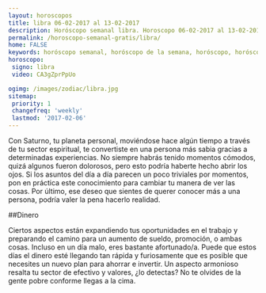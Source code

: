 ```yaml
---
layout: horoscopos
title: libra 06-02-2017 al 13-02-2017 
description: Horóscopo semanal libra. Horoscopo 06-02-2017 al 13-02-2017. Horoscopos univision gratis
permalink: /horoscopo-semanal-gratis/libra/
home: FALSE
keywords: horóscopo semanal, horóscopo de la semana, horóscopo, horóscopo gratis,horóscopos, horóscopo esperanza gracia, horoscopos libra la semana, horóscopos gratis, Tarot, Astrologia, Zodíaco, libra, horoscopo gratis
horoscopo:
 signo: libra
 video: CA3gZprPpUo

ogimg: /images/zodiac/libra.jpg
sitemap:
 priority: 1
 changefreq: 'weekly'
 lastmod: '2017-02-06'
---
```



Con Saturno, tu planeta personal, moviéndose hace algún tiempo a través de tu sector espiritual, te convertiste en una persona más sabia gracias a determinadas experiencias. No siempre habrás tenido momentos cómodos, quizá algunos fueron dolorosos, pero esto podría haberte hecho abrir los ojos. Si los asuntos del día a día parecen un poco triviales por momentos, pon en práctica este conocimiento para cambiar tu manera de ver las cosas. Por último, ese deseo que sientes de querer conocer más a una persona, podría valer la pena hacerlo realidad.

##Dinero

Ciertos aspectos están expandiendo tus oportunidades en el trabajo y preparando el camino para un aumento de sueldo, promoción, o ambas cosas. Incluso en un día malo, eres bastante afortunado/a. Puede que estos días el dinero esté llegando tan rápida y furiosamente que es posible que necesites un nuevo plan para ahorrar e invertir. Un aspecto armonioso resalta tu sector de efectivo y valores, ¿lo detectas? No te olvides de la gente pobre conforme llegas a la cima.